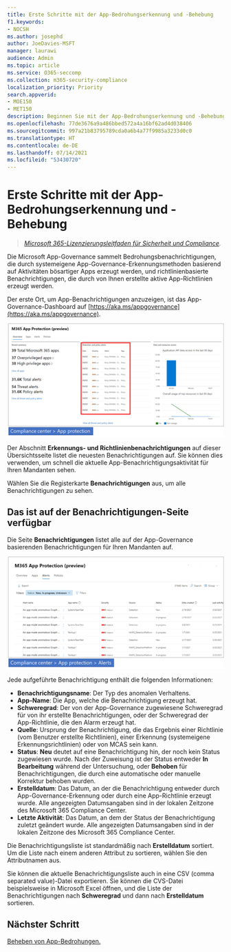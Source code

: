 ```yaml
---
title: Erste Schritte mit der App-Bedrohungserkennung und -Behebung
f1.keywords:
- NOCSH
ms.author: josephd
author: JoeDavies-MSFT
manager: laurawi
audience: Admin
ms.topic: article
ms.service: O365-seccomp
ms.collection: m365-security-compliance
localization_priority: Priority
search.appverid:
- MOE150
- MET150
description: Beginnen Sie mit der App-Bedrohungserkennung und -Behebung.
ms.openlocfilehash: 77de3676a9a486bbed572a4a16bf62ad4d038406
ms.sourcegitcommit: 997a21b83795789cda0a6b4a77f9985a3233d0c0
ms.translationtype: HT
ms.contentlocale: de-DE
ms.lasthandoff: 07/14/2021
ms.locfileid: "53430720"
---
```

# <a name="get-started-with-app-threat-detection-and-remediation"></a>Erste Schritte mit der App-Bedrohungserkennung und -Behebung

>*[Microsoft 365-Lizenzierungsleitfaden für Sicherheit und Compliance](https://aka.ms/ComplianceSD).*

Die Microsoft App-Governance sammelt Bedrohungsbenachrichtigungen, die durch systemeigene App-Governance-Erkennungsmethoden basierend auf Aktivitäten bösartiger Apps erzeugt werden, und richtlinienbasierte Benachrichtigungen, die durch von Ihnen erstellte aktive App-Richtlinien erzeugt werden.

Der erste Ort, um App-Benachrichtigungen anzuzeigen, ist das App-Governance-Dashboard auf [https://aka.ms/appgovernance](https://aka.ms/appgovernance).

![Die Übersichtsseite der App-Governance im Microsoft 365 Compliance Center mir dem hervorgehobenen Abschnitt „Erkennungs- und Richtlinienbenachrichtigungen“](..\media\manage-app-protection-governance\mapg-cc-overview-alerts.png)

Der Abschnitt **Erkennungs- und Richtlinienbenachrichtigungen** auf dieser Übersichtsseite listet die neuesten Benachrichtigungen auf. Sie können dies verwenden, um schnell die aktuelle App-Benachrichtigungsaktivität für Ihren Mandanten sehen.

Wählen Sie die Registerkarte **Benachrichtigungen** aus, um alle Benachrichtigungen zu sehen.

## <a name="whats-available-on-the-alerts-page"></a>Das ist auf der Benachrichtigungen-Seite verfügbar

Die Seite **Benachrichtigungen** listet alle auf der App-Governance basierenden Benachrichtigungen für Ihren Mandanten auf.

![Die Zusammenfassungsseite der Benachrichtigungen der App-Governance im Microsoft 365 Compliance Center](..\media\manage-app-protection-governance\mapg-cc-alerts.png)

Jede aufgeführte Benachrichtigung enthält die folgenden Informationen:

- **Benachrichtigungsname**: Der Typ des anomalen Verhaltens.
- **App-Name**: Die App, welche die Benachrichtigung erzeugt hat.
- **Schweregrad**: Der von der App-Governance zugewiesene Schweregrad für von ihr erstellte Benachrichtigungen, oder der Schweregrad der App-Richtlinie, die den Alarm erzeugt hat.
- **Quelle**: Ursprung der Benachrichtigung, die das Ergebnis einer Richtlinie (vom Benutzer erstellte Richtlinien), einer Erkennung (systemeigene Erkennungsrichtlinien) oder von MCAS sein kann.
- **Status**: **Neu** deutet auf eine Benachrichtigung hin, der noch kein Status zugewiesen wurde. Nach der Zuweisung ist der Status entweder **In Bearbeitung** während der Untersuchung, oder **Behoben** für Benachrichtigungen, die durch eine automatische oder manuelle Korrektur behoben wurden.
- **Erstelldatum**: Das Datum, an der die Benachrichtigung entweder durch App-Governance-Erkennung oder durch eine App-Richtlinie erzeugt wurde. Alle angezeigten Datumsangaben sind in der lokalen Zeitzone des Microsoft 365 Compliance Center.
- **Letzte Aktivität**: Das Datum, an dem der Status der Benachrichtigung zuletzt geändert wurde. Alle angezeigten Datumsangaben sind in der lokalen Zeitzone des Microsoft 365 Compliance Center.

Die Benachrichtigungsliste ist standardmäßig nach **Erstelldatum** sortiert. Um die Liste nach einem anderen Attribut zu sortieren, wählen Sie den Attributnamen aus.

Sie können die aktuelle Benachrichtigungsliste auch in eine CSV (comma separated value)-Datei exportieren. Sie können die CVS-Datei beispielsweise in Microsoft Excel öffnen, und die Liste der Benachrichtigungen nach **Schweregrad** und dann nach **Erstelldatum** sortieren.

## <a name="next-step"></a>Nächster Schritt

[Beheben von App-Bedrohungen.](app-governance-detect-remediate-detect-threats.md)

